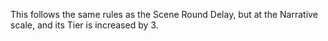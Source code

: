 This follows the same rules as the Scene Round Delay, but at the Narrative scale, and its Tier is increased by 3.